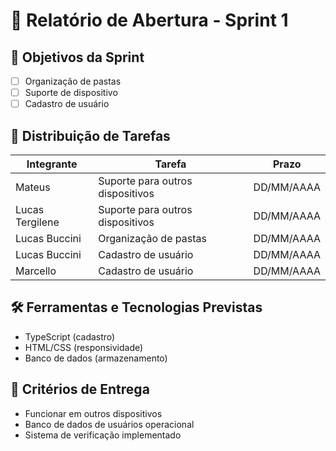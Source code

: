 # 🏁 Relatório de Abertura - Sprint 1

## 🎯 Objetivos da Sprint
- [ ] Organização de pastas
- [ ] Suporte de dispositivo
- [ ] Cadastro de usuário

## 👥 Distribuição de Tarefas
| Integrante          | Tarefa                                | Prazo         |
|---------------------|---------------------------------------|---------------|
| Mateus              | Suporte para outros dispositivos      | DD/MM/AAAA    |
| Lucas Tergilene     | Suporte para outros dispositivos      | DD/MM/AAAA    |
| Lucas Buccini       | Organização de pastas                 | DD/MM/AAAA    |
| Lucas Buccini       | Cadastro de usuário                   | DD/MM/AAAA    |
| Marcello            | Cadastro de usuário                   | DD/MM/AAAA    |

## 🛠️ Ferramentas e Tecnologias Previstas
- TypeScript (cadastro)
- HTML/CSS (responsividade)
- Banco de dados (armazenamento)

## 📌 Critérios de Entrega
- Funcionar em outros dispositivos
- Banco de dados de usuários operacional
- Sistema de verificação implementado
